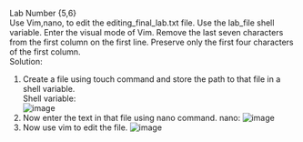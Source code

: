 Lab Number {5,6}  
Use Vim,nano, to edit the editing_final_lab.txt file. Use the lab_file shell variable. Enter the visual mode of Vim. Remove the last seven characters from the first column on the first line. Preserve only the first four characters of the first column.  
Solution:  
1. Create a file using touch command and store the path to that file in a shell variable.    
   Shell variable:      
   ![image](https://github.com/user-attachments/assets/e261c01a-a232-4714-9443-347a4b52fb18)
2. Now enter the text in that file using nano command.
   nano:
   ![image](https://github.com/user-attachments/assets/814a3470-af61-448d-9820-d3c672ca56b6)  
3. Now use vim to edit the file.
   ![image](https://github.com/user-attachments/assets/b65e274f-0258-48c2-957d-953d92bf0239)

